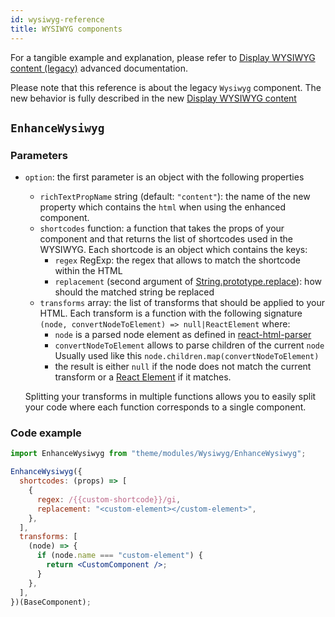 ```yaml
---
id: wysiwyg-reference
title: WYSIWYG components
---
```


For a tangible example and explanation, please refer to [Display WYSIWYG content (legacy)](/docs/advanced/theme/wysiwyg-legacy.html) advanced documentation.

Please note that this reference is about the legacy `Wysiwyg` component. The new behavior is fully described in the new [Display WYSIWYG content](/docs/advanced/theme/wysiwyg.html)

## `EnhanceWysiwyg`

### Parameters

- `option`: the first parameter is an object with the following properties

  - `richTextPropName` string (default: `"content"`): the name of the new property which contains the `html` when using the enhanced component.
  - `shortcodes` function: a function that takes the props of your component and that returns the list of shortcodes used in the WYSIWYG. Each shortcode is an object which contains the keys:
    - `regex` RegExp: the regex that allows to match the shortcode within the HTML
    - `replacement` (second argument of [String.prototype.replace](https://developer.mozilla.org/en-US/docs/Web/JavaScript/Reference/Global_Objects/String/replace)): how should the matched string be replaced
  - `transforms` array: the list of transforms that should be applied to your HTML. Each transform is a function with the following signature `(node, convertNodeToElement) => null|ReactElement` where:
    - `node` is a parsed node element as defined in [react-html-parser](https://www.npmjs.com/package/react-html-parser#arguments-1)
    - `convertNodeToElement` allows to parse children of the current `node`
      Usually used like this `node.children.map(convertNodeToElement)`
    - the result is either `null` if the node does not match the current transform or a [React Element](https://reactjs.org/docs/rendering-elements.html) if it matches.

  Splitting your transforms in multiple functions allows you to easily split your code where each function corresponds to a single component.

### Code example

```jsx
import EnhanceWysiwyg from "theme/modules/Wysiwyg/EnhanceWysiwyg";

EnhanceWysiwyg({
  shortcodes: (props) => [
    {
      regex: /{{custom-shortcode}}/gi,
      replacement: "<custom-element></custom-element>",
    },
  ],
  transforms: [
    (node) => {
      if (node.name === "custom-element") {
        return <CustomComponent />;
      }
    },
  ],
})(BaseComponent);
```
